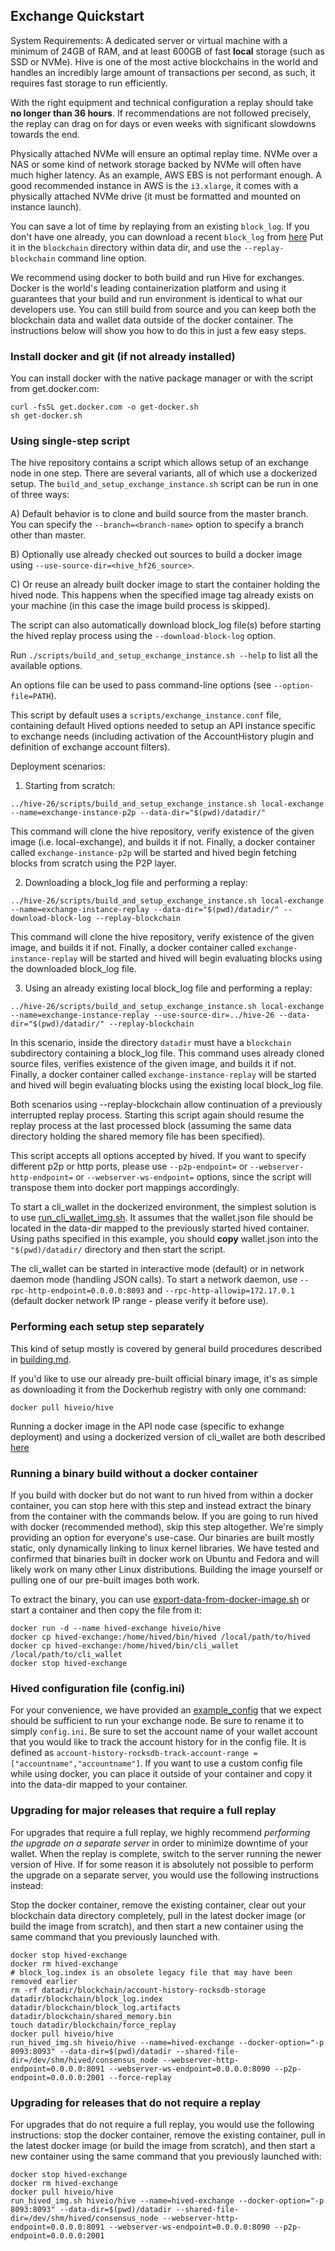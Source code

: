 Exchange Quickstart
-------------------

System Requirements: A dedicated server or virtual machine with a minimum of 24GB of RAM, and at least 600GB of fast **local**  storage (such as SSD or NVMe). Hive is one of the most active blockchains in the world and handles an incredibly large amount of transactions per second, as such, it requires fast storage to run efficiently.

With the right equipment and technical configuration a replay should take **no longer than 36 hours**.  If recommendations are not followed precisely, the replay can drag on for days or even weeks with significant slowdowns towards the end.

Physically attached NVMe will ensure an optimal replay time. NVMe over a NAS or some kind of network storage backed by NVMe will often have much higher latency. As an example, AWS EBS is not performant enough. A good recommended instance in AWS is the `i3.xlarge`, it comes with a physically attached NVMe drive (it must be formatted and mounted on instance launch).

You can save a lot of time by replaying from an existing `block_log`. If you don't have one already, you can download a recent `block_log` from [here](https://gtg.openhive.network/get/blockchain)
Put it in the `blockchain` directory within data dir, and use the `--replay-blockchain` command line option.

We recommend using docker to both build and run Hive for exchanges. Docker is the world's leading containerization platform and using it guarantees that your build and run environment is identical to what our developers use. You can still build from source and you can keep both the blockchain data and wallet data outside of the docker container. The instructions below will show you how to do this in just a few easy steps.

### Install docker and git (if not already installed)

You can install docker with the native package manager or with the script from get.docker.com:
```
curl -fsSL get.docker.com -o get-docker.sh
sh get-docker.sh
```

### Using single-step script

The hive repository contains a script which allows setup of an exchange node in one step. There are several variants, all of which use a dockerized setup. The `build_and_setup_exchange_instance.sh` script can be run in one of three ways:

A) Default behavior is to clone and build source from the master branch. You can specify the `--branch=<branch-name>` option to specify a branch other than master.

B) Optionally use already checked out sources to build a docker image using `--use-source-dir=<hive_hf26_source>`.

C) Or reuse an already built docker image to start the container holding the hived node. This happens when the specified image tag already exists on your machine (in this case the image build process is skipped).

The script can also automatically download block_log file(s) before starting the hived replay process using the `--download-block-log` option.

Run `./scripts/build_and_setup_exchange_instance.sh --help` to list all the available options. 

An options file can be used to pass command-line options (see `--option-file=PATH`). 

This script by default uses a `scripts/exchange_instance.conf` file, containing default Hived options needed to setup an API instance specific to exchange needs (including activation of the AccountHistory plugin and definition of exchange account filters).

Deployment scenarios:

1) Starting from scratch:

`../hive-26/scripts/build_and_setup_exchange_instance.sh local-exchange --name=exchange-instance-p2p --data-dir="$(pwd)/datadir/"`

This command will clone the hive repository, verify existence of the given image (i.e. local-exchange), and builds it if not. Finally, a docker container called `exchange-instance-p2p` will be started and hived begin fetching blocks from scratch using the P2P layer.

2) Downloading a block_log file and performing a replay:

`../hive-26/scripts/build_and_setup_exchange_instance.sh local-exchange --name=exchange-instance-replay --data-dir="$(pwd)/datadir/" --download-block-log --replay-blockchain`

This command will clone the hive repository, verify existence of the given image, and builds it if not. Finally, a docker container called `exchange-instance-replay` will be started and hived will begin evaluating blocks using the downloaded block_log file.

3) Using an already existing local block_log file and performing a replay:

`../hive-26/scripts/build_and_setup_exchange_instance.sh local-exchange --name=exchange-instance-replay --use-source-dir=../hive-26 --data-dir="$(pwd)/datadir/" --replay-blockchain`

In this scenario, inside the directory `datadir` must have a `blockchain` subdirectory containing a block_log file.
This command uses already cloned source files, verifies existence of the given image, and builds it if not. Finally, a docker container called `exchange-instance-replay` will be started and hived will begin evaluating blocks using the existing local block_log file.

Both scenarios using --replay-blockchain allow continuation of a previously interrupted replay process. Starting this script again should resume the replay process at the last processed block (assuming the same data directory holding the shared memory file has been specified).

This script accepts all options accepted by hived. If you want to specify different p2p or http ports, please use `--p2p-endpoint=` or `--webserver-http-endpoint=` or `--webserver-ws-endpoint=` options, since the script will transpose them into docker port mappings accordingly.

To start a cli_wallet in the dockerized environment, the simplest solution is to use [run_cli_wallet_img.sh](/scripts/run_cli_wallet_img.sh). It assumes that the wallet.json file should be located in the data-dir mapped to the previously started hived container. Using paths specified in this example, you should **copy** wallet.json into the `"$(pwd)/datadir/` directory and then start the script.

The cli_wallet can be started in interactive mode (default) or in network daemon mode (handling JSON calls). To start a network daemon, use `--rpc-http-endpoint=0.0.0.0:8093` and `--rpc-http-allowip=172.17.0.1` (default docker network IP range - please verify it before use).

### Performing each setup step separately

This kind of setup mostly is covered by general build procedures described in [building.md](/doc/building.md#building-under-docker).

If you'd like to use our already pre-built official binary image, it's as simple as downloading it from the Dockerhub registry with only one command:

```
docker pull hiveio/hive
```

Running a docker image in the API node case (specific to exhange deployment) and using a dockerized version of cli_wallet are both described [here](/README.md#scenarios-of-using-dockerized-hived-assumed-mainnet-configuration)

### Running a binary build without a docker container

If you build with docker but do not want to run hived from within a docker container, you can stop here with this step and instead extract the binary from the container with the commands below. If you are going to run hived with docker (recommended method), skip this step altogether. We're simply providing an option for everyone's use-case. Our binaries are built mostly static, only dynamically linking to linux kernel libraries. We have tested and confirmed that binaries built in docker work on Ubuntu and Fedora and will likely work on many other Linux distributions. Building the image yourself or pulling one of our pre-built images both work.

To extract the binary, you can use [export-data-from-docker-image.sh](/scripts/export-data-from-docker-image.sh) or start a container and then copy the file from it:

```
docker run -d --name hived-exchange hiveio/hive
docker cp hived-exchange:/home/hived/bin/hived /local/path/to/hived
docker cp hived-exchange:/home/hived/bin/cli_wallet /local/path/to/cli_wallet
docker stop hived-exchange
```

### Hived configuration file (config.ini)

For your convenience, we have provided an [example\_config](example\_config.ini) that we expect should be sufficient to run your exchange node. Be sure to rename it to simply `config.ini`. Be sure to set the account name of your wallet account that you would like to track the account history for in the config file. It is defined as `account-history-rocksdb-track-account-range = ["accountname","accountname"]`.
If you want to use a custom config file while using docker, you can place it outside of your container and copy it into the data-dir mapped to your container.

### Upgrading for major releases that require a full replay

For upgrades that require a full replay, we highly recommend *performing the upgrade on a separate server* in order to minimize downtime of your wallet. When the replay is complete, switch to the server running the newer version of Hive. If for some reason it is absolutely not possible to perform the upgrade on a separate server, you would use the following instructions instead:

Stop the docker container, remove the existing container, clear out your blockchain data directory completely, pull in the latest docker image (or build the image from scratch), and then start a new container using the same command that you previously launched with.

```
docker stop hived-exchange
docker rm hived-exchange
# block_log.index is an obsolete legacy file that may have been removed earlier
rm -rf datadir/blockchain/account-history-rocksdb-storage datadir/blockchain/block_log.index datadir/blockchain/block_log.artifacts datadir/blockchain/shared_memory.bin
touch datadir/blockchain/force_replay 
docker pull hiveio/hive
run_hived_img.sh hiveio/hive --name=hived-exchange --docker-option="-p 8093:8093" --data-dir=$(pwd)/datadir --shared-file-dir=/dev/shm/hived/consensus_node --webserver-http-endpoint=0.0.0.0:8091 --webserver-ws-endpoint=0.0.0.0:8090 --p2p-endpoint=0.0.0.0:2001 --force-replay
```

### Upgrading for releases that do not require a replay

For upgrades that do not require a full replay, you would use the following instructions: stop the docker container, remove the existing container, pull in the latest docker image (or build the image from scratch), and then start a new container using the same command that you previously launched with:

```
docker stop hived-exchange
docker rm hived-exchange
docker pull hiveio/hive
run_hived_img.sh hiveio/hive --name=hived-exchange --docker-option="-p 8093:8093" --data-dir=$(pwd)/datadir --shared-file-dir=/dev/shm/hived/consensus_node --webserver-http-endpoint=0.0.0.0:8091 --webserver-ws-endpoint=0.0.0.0:8090 --p2p-endpoint=0.0.0.0:2001 
```
